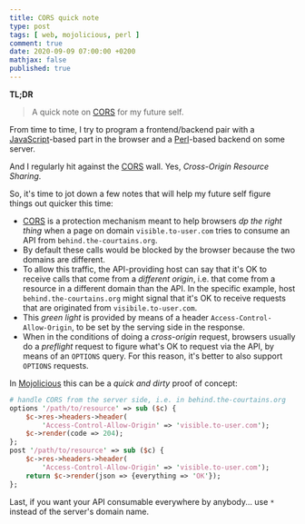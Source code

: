 ```yaml
---
title: CORS quick note
type: post
tags: [ web, mojolicious, perl ]
comment: true
date: 2020-09-09 07:00:00 +0200
mathjax: false
published: true
---
```


**TL;DR**

> A quick note on [CORS][] for my future self.

From time to time, I try to program a frontend/backend pair with a
[JavaScript][]-based part in the browser and a [Perl][]-based backend on
some server.

And I regularly hit against the [CORS][] wall. Yes, *Cross-Origin
Resource Sharing*.

So, it's time to jot down a few notes that will help my future self
figure things out quicker this time:

- [CORS][] is a protection mechanism meant to help browsers *dp the
  right thing* when a page on domain `visible.to-user.com` tries to
  consume an API from `behind.the-courtains.org`.
- By default these calls would be blocked by the browser because the two
  domains are different.
- To allow this traffic, the API-providing host can say that it's OK to
  receive calls that come from a *different origin*, i.e. that come from
  a resource in a different domain than the API. In the specific
  example, host `behind.the-courtains.org` might signal that it's OK to
  receive requests that are originated from `visibile.to-user.com`.
- This *green light* is provided by means of a header
  `Access-Control-Allow-Origin`, to be set by the serving side in the
  response.
- When in the conditions of doing a *cross-origin* request, browsers
  usually do a *preflight* request to figure what's OK to request via
  the API, by means of an `OPTIONS` query. For this reason, it's better
  to also support `OPTIONS` requests.

In [Mojolicious][] this can be a *quick and dirty* proof of concept:

```perl
# handle CORS from the server side, i.e. in behind.the-courtains.org
options '/path/to/resource' => sub ($c) {
    $c->res->headers->header(
        'Access-Control-Allow-Origin' => 'visible.to-user.com');
    $c->render(code => 204);
};
post '/path/to/resource' => sub ($c) {
    $c->res->headers->header(
        'Access-Control-Allow-Origin' => 'visible.to-user.com');
    return $c->render(json => {everything => 'OK'});
};
```

Last, if you want your API consumable everywhere by anybody... use `*`
instead of the server's domain name.

[CORS]: https://developer.mozilla.org/en-US/docs/Web/HTTP/CORS
[Perl]: https://www.perl.org/
[JavaScript]: https://en.wikipedia.org/wiki/JavaScript
[Mojolicious]: https://metacpan.org/pod/Mojolicious
